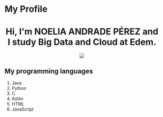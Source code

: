 # My Profile
<div align="center">
<h1>
Hi, I'm NOELIA ANDRADE PÉREZ and I study Big Data and Cloud at Edem.

</h1>

<img src="https://media0.giphy.com/media/v1.Y2lkPTc5MGI3NjExbWpvcjdlZW5iYTBqNGx2dmp0bnEyeHFvMXY4bjhpeGRicmVyY2RxMCZlcD12MV9pbnRlcm5hbF9naWZfYnlfaWQmY3Q9Zw/hTh9bSbUPWMWk/giphy.gif"/>

</div>

## My programming languages

1. Java
2. Python
3. C
4. Kotlin
5. HTML
6. JavaScript
   

